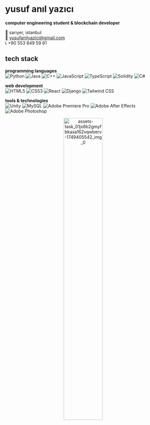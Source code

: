 # yusuf anıl yazıcı

**computer engineering student & blockchain developer**

📍 sarıyer, istanbul  
📧 yusufanilyazici@gmail.com  
📞 +90 553 849 59 61

## tech stack

**programming languages**  
![Python](https://img.shields.io/badge/-Python-3776AB?style=flat&logo=python&logoColor=white)
![Java](https://img.shields.io/badge/-Java-ED8B00?style=flat&logo=openjdk&logoColor=white)
![C++](https://img.shields.io/badge/-C++-00599C?style=flat&logo=cplusplus&logoColor=white)
![JavaScript](https://img.shields.io/badge/-JavaScript-F7DF1E?style=flat&logo=javascript&logoColor=black)
![TypeScript](https://img.shields.io/badge/-TypeScript-3178C6?style=flat&logo=typescript&logoColor=white)
![Solidity](https://img.shields.io/badge/-Solidity-363636?style=flat&logo=solidity&logoColor=white)
![C#](https://img.shields.io/badge/-C%23-239120?style=flat&logo=csharp&logoColor=white)

**web development**  
![HTML5](https://img.shields.io/badge/-HTML5-E34F26?style=flat&logo=html5&logoColor=white)
![CSS3](https://img.shields.io/badge/-CSS3-1572B6?style=flat&logo=css3&logoColor=white)
![React](https://img.shields.io/badge/-React-61DAFB?style=flat&logo=react&logoColor=black)
![Django](https://img.shields.io/badge/-Django-092E20?style=flat&logo=django&logoColor=white)
![Tailwind CSS](https://img.shields.io/badge/-Tailwind%20CSS-06B6D4?style=flat&logo=tailwindcss&logoColor=white)

**tools & technologies**  
![Unity](https://img.shields.io/badge/-Unity-000000?style=flat&logo=unity&logoColor=white)
![MySQL](https://img.shields.io/badge/-MySQL-4479A1?style=flat&logo=mysql&logoColor=white)
![Adobe Premiere Pro](https://img.shields.io/badge/-Premiere%20Pro-9999FF?style=flat&logo=adobepremierepro&logoColor=white)
![Adobe After Effects](https://img.shields.io/badge/-After%20Effects-9999FF?style=flat&logo=adobeaftereffects&logoColor=white)
![Adobe Photoshop](https://img.shields.io/badge/-Photoshop-31A8FF?style=flat&logo=adobephotoshop&logoColor=white)


<p align="center">
  <img src="https://github.com/user-attachments/assets/d80f5b7a-c840-4fc4-bbfd-053c8fe8d6d2" width="50%" alt="assets-task_01jx8b2gmyfbkasa162vqwberv-1749405542_img_0">
</p>
